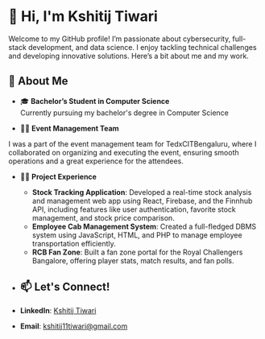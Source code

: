# 👋 Hi, I'm Kshitij Tiwari

Welcome to my GitHub profile! I’m passionate about cybersecurity, full-stack development, and data science. I enjoy tackling technical challenges and developing innovative solutions. Here’s a bit about me and my work.

## 🚀 About Me

- 🎓 **Bachelor’s Student in Computer Science**  
  Currently pursuing my bachelor's degree in Computer Science 

- 👨‍💻 **Event Management Team**
  
 I was a part of the event management team for TedxCITBengaluru, where I collaborated on organizing and executing the event, ensuring smooth operations and a great experience for the attendees.

- 👨‍💻 **Project Experience**

   - **Stock Tracking Application**: Developed a real-time stock analysis and management web app using React, Firebase, and the Finnhub API, including features like user authentication, favorite stock management, 
     and stock price comparison.
   - **Employee Cab Management System**: Created a full-fledged DBMS system using JavaScript, HTML, and PHP to manage employee transportation efficiently.
   - **RCB Fan Zone**: Built a fan zone portal for the Royal Challengers Bangalore, offering player stats, match results, and fan polls.

- ## 📫 Let's Connect!

- **LinkedIn**: [Kshitij Tiwari](https://www.linkedin.com/in/kshitij1112/)
- **Email**: kshitij11tiwari@gmail.com
